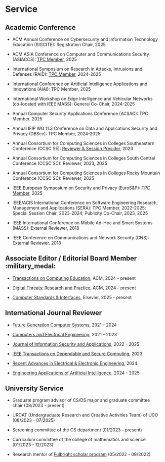 # Service


##  <b> Academic Conference </b>

- ACM Annual Conference on Cybersecurity and Information Technology Education (SIGCITE): Registration Chair, 2025

- ACM ASIA Conference on Computer and Communications Security (ASIACCS): <a href="https://asiaccs2025.hust.edu.vn/">TPC Member</a>, 2025

- International Symposium on Research in Attacks, Intrusions and Defenses (RAID): <a href="https://raid2024.github.io/">TPC Member</a>, 2024-2025

- International Conference on Artificial Intelligence Applications and Innovations (AIAI): TPC Member, 2025

- International Workshop on Edge Intelligence and Vehicular Networks (co-located with IEEE MASS): General Co-Chair, 2024-2025

- Annual Computer Security Applications Conference (ACSAC): TPC Member, 2025

- Annual IFIP WG 11.3 Conference on Data and Applications Security and Privacy (DBSec): TPC Member, 2024-2025

- Annual Consortium for Computing Sciences in Colleges Southeastern Conference (CCSC SE): <a href="http://www.ccscse.org/conference.php?year=37th">Reviewer & Session Presider</a>, 2023

- Annual Consortium for Computing Sciences in Colleges South Central Conference (CCSC SC): Reviewer, 2023, 2025

- Annual Consortium for Computing Sciences in Colleges Rocky Mountain Conference (CCSC SC): Reviewer, 2025

- IEEE European Symposium on Security and Privacy (EuroS&P): <a href="https://eurosp2025.ieee-security.org/">TPC Member</a>, 2025

- IEEE/ACIS International Conference on Software Engineering Research, Management and Applications (SERA): TPC Member, 2022-2025; Special Session Chair, 2023-2024; Publicity Co-Chair, 2023, 2025

- IEEE International Conference on Mobile Ad-Hoc and Smart Systems (MASS): External Reviewer, 2018

- IEEE Conference on Communications and Network Security (CNS): External Reviewer, 2018


##  <b> Associate Editor / Editorial Board Member </b> :military_medal:

- <a href="https://dl.acm.org/journal/toce">Transactions on Computing Education</a>, ACM, 2024 - present

- <a href="https://dl.acm.org/journal/dtrap">Digital Threats: Research and Practice</a>, ACM, 2024 - present

- <a href="https://www.sciencedirect.com/journal/computer-standards-and-interfaces">Computer Standards & Interfaces</a>, Elsevier, 2025 - present


##  <b> International Journal Reviewer </b>

- <a href="https://www.sciencedirect.com/journal/future-generation-computer-systems">Future Generation Computer Systems</a>, 2021 - 2024

- <a href="https://www.sciencedirect.com/journal/computers-and-electrical-engineering">Computers and Electrical Engineering</a>, 2021 - 2023

- <a href="https://www.sciencedirect.com/journal/journal-of-information-security-and-applications">Journal of Information Security and Applications</a>, 2022 - 2025

- <a href="https://www.computer.org/csdl/journal/tq">IEEE Transactions on Dependable and Secure Computing</a>, 2023

- <a href="https://benthamscience.com/journals/recent-advances-in-electrical-and-electronic-engineering">Recent Advances in Electrical & Electronic Engineering</a>, 2024

- <a href="https://www.sciencedirect.com/journal/engineering-applications-of-artificial-intelligence">Engineering Applications of Artificial Intelligence</a>, 2024 - 2025


## <b> University Service </b>

- Graduate program advisor of CS/DS major and graduate committee chair (08/2023 - present)

- URCAT (Undergraduate Research and Creative Activities Team) of UCO (08/2023 - 07/2025)

- Screening committee of the CS department (01/2023 - present)

- Curriculum committee of the college of mathematics and science (01/2023 - 12/2023)

- Research mentor of <a href="https://fulbrightscholars.org/">Fulbright scholar program</a> (05/2022 - 08/2022)



